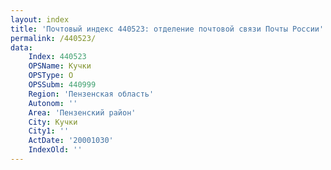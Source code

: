 ```yaml
---
layout: index
title: 'Почтовый индекс 440523: отделение почтовой связи Почты России'
permalink: /440523/
data:
    Index: 440523
    OPSName: Кучки
    OPSType: О
    OPSSubm: 440999
    Region: 'Пензенская область'
    Autonom: ''
    Area: 'Пензенский район'
    City: Кучки
    City1: ''
    ActDate: '20001030'
    IndexOld: ''
---
```

